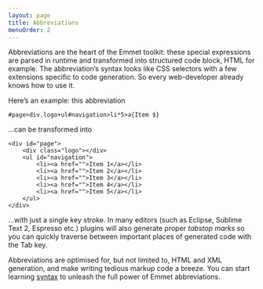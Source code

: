 ```yaml
---
layout: page
title: Abbreviations
menuOrder: 2
---
```

Abbreviations are the heart of the Emmet toolkit: these special expressions are parsed in runtime and transformed into structured code block, HTML for example. The abbreviation’s syntax looks like CSS selectors with a few extensions specific to code generation. So every web-developer already knows how to use it.

Here’s an example: this abbreviation

	#page>div.logo+ul#navigation>li*5>a{Item $}

...can be transformed into

	<div id="page">
		<div class="logo"></div>
		<ul id="navigation">
			<li><a href="">Item 1</a></li>
			<li><a href="">Item 2</a></li>
			<li><a href="">Item 3</a></li>
			<li><a href="">Item 4</a></li>
			<li><a href="">Item 5</a></li>
		</ul>
	</div>

...with	just a single key stroke. In many editors (such as Eclipse, Sublime Text 2, Espresso etc.) plugins will also generate proper _tabstop marks_ so you can quickly traverse between important places of generated code with the Tab key.

Abbreviations are optimised for, but not limited to, HTML and XML generation, and make writing tedious markup code a breeze. You can start learning [syntax](/abbreviations/syntax/) to unleash the full power of Emmet abbreviations.

